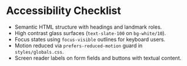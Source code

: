 # Accessibility Checklist

- Semantic HTML structure with headings and landmark roles.
- High contrast glass surfaces (`text-slate-100` on `bg-white/10`).
- Focus states using `focus-visible` outlines for keyboard users.
- Motion reduced via `prefers-reduced-motion` guard in `styles/globals.css`.
- Screen reader labels on form fields and buttons with textual content.
